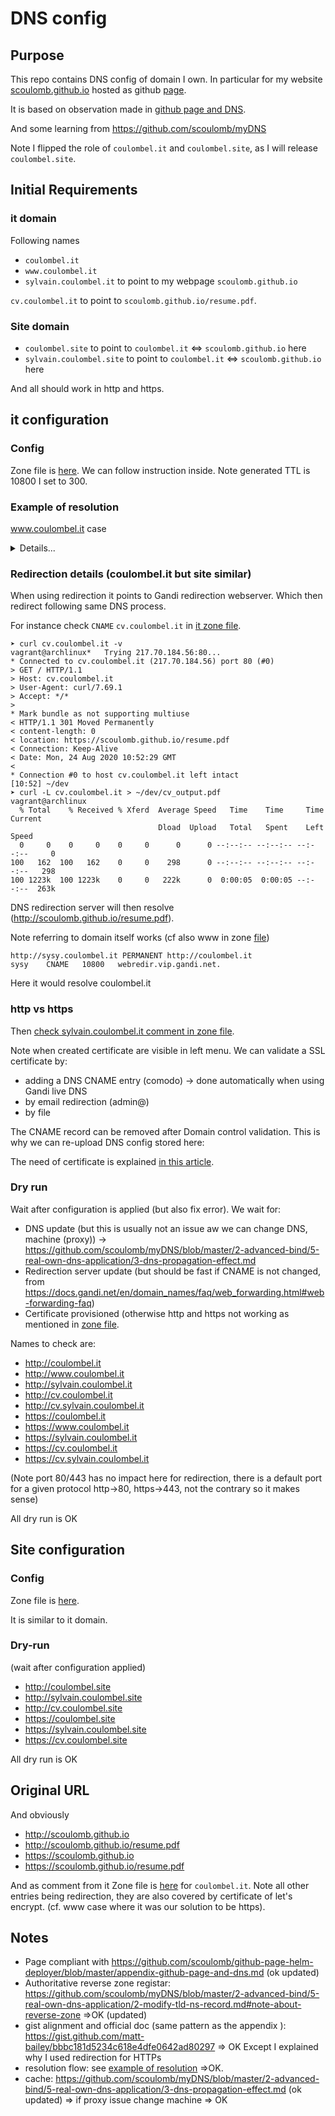# DNS config

## Purpose

This repo contains DNS config of domain I own.
In particular for my website  [scoulomb.github.io](scoulomb.github.io) hosted as github [page](https://github.com/scoulomb/scoulomb.github.io).

It is based on observation made in [github page and DNS](https://github.com/scoulomb/github-page-helm-deployer/blob/master/appendix-github-page-and-dns.md).

And some learning from https://github.com/scoulomb/myDNS

Note I flipped the role of `coulombel.it` and `coulombel.site`, as I will release `coulombel.site`.

## Initial Requirements

### it domain

Following names 
- `coulombel.it`
- `www.coulombel.it`
- `sylvain.coulombel.it`
to point to my webpage `scoulomb.github.io`

`cv.coulombel.it` to point to  `scoulomb.github.io/resume.pdf`.

### Site domain

- `coulombel.site` to point to  `coulombel.it` <=> `scoulomb.github.io` here
- `sylvain.coulombel.site` to point to `coulombel.it` <=> `scoulomb.github.io` here

And all should work in http and https.

## it configuration 

### Config 

Zone file is [here](./it/fwd.coulombel.it.db).
We can follow instruction inside.
Note generated TTL is 10800 I set to 300.

### Example of resolution

www.coulombel.it case

<details>
<summary>Details...</summary>
<p>


#### If we have: www 300 IN CNAME coulombel.it.

````shell script
➤ nslookup -type=A www.coulombel.it 8.8.8.8                                                                                                                                   vagrant@archlinux
Server:         8.8.8.8
Address:        8.8.8.8#53

Non-authoritative answer:
www.coulombel.it        canonical name = coulombel.it.
Name:   coulombel.it
Address: 217.70.184.38
Name:   coulombel.it
Address: 185.199.110.153
Name:   coulombel.it
Address: 185.199.109.153
Name:   coulombel.it
Address: 185.199.108.153
Name:   coulombel.it
Address: 185.199.111.153

[14:39][master]⚡ ~/dev/dns-config
➤ dig www.coulombel.it @8.8.8.8 +additional +trace                                                                                                                            vagrant@archlinux

; <<>> DiG 9.16.0 <<>> www.coulombel.it @8.8.8.8 +additional +trace
;; global options: +cmd
.                       81687   IN      NS      h.root-servers.net.
.                       81687   IN      NS      g.root-servers.net.
.                       81687   IN      NS      d.root-servers.net.
.                       81687   IN      NS      e.root-servers.net.
.                       81687   IN      NS      b.root-servers.net.
.                       81687   IN      NS      c.root-servers.net.
.                       81687   IN      NS      f.root-servers.net.
.                       81687   IN      NS      m.root-servers.net.
.                       81687   IN      NS      j.root-servers.net.
.                       81687   IN      NS      k.root-servers.net.
.                       81687   IN      NS      a.root-servers.net.
.                       81687   IN      NS      i.root-servers.net.
.                       81687   IN      NS      l.root-servers.net.
.                       81687   IN      RRSIG   NS 8 0 518400 20200905050000 20200823040000 46594 . Dq91VGzGqOe/3UZcsf9X9ZmAjQpM7y8jFvzuMg7I8jxSv2DT/oI6synk vK1bMVEmdhBaCTY4nCiWUqsgskpxbRu9xFUKu+TDj18/XgrrARv5HkrH dGtFj9+B7HNxHq/9AMDdYarVtRxlKy2OQVKaTLzOLQJLnLhhN6KCAnKd iX7y0Cy9tPqoTrCvryWeB12BjTAxaZ/GYhstrHYlMv6SdJw6C9de29Cn RCfMpCgaLXv0yquT26NkoRz5PHroh5lzqRNPpDkQ62e6QA6C/kpc9hZz E2JqYric7c1giFZzZ+W25Y1Hb1GYUd0JPGDC6/7e0vbvmhWd3qDFTZR8 lkRPjg==
;; Received 525 bytes from 8.8.8.8#53(8.8.8.8) in 40 ms

it.                     172800  IN      NS      r.dns.it.
it.                     172800  IN      NS      s.dns.it.
it.                     172800  IN      NS      nameserver.cnr.it.
it.                     172800  IN      NS      dns.nic.it.
it.                     172800  IN      NS      a.dns.it.
it.                     172800  IN      NS      m.dns.it.
it.                     86400   IN      DS      41901 10 2 47F7F7BA21E48591F6172EED13E35B66B93AD9F2880FC9BADA64F68C E28EBB90
it.                     86400   IN      RRSIG   DS 8 1 86400 20200905050000 20200823040000 46594 . dBB+khsPC3+E0AUERCliFVa1p5OIah9syUOa9PJqzsXDJzarDOSgLeJE 9+QBvI9LoTMr5vzyZqu1jBTRLpJ2wsre33b/7Zj1iaMakV4fJY6+3bK3 MZwATRtHKHJPvXOPikDYKLxJAImCHHvhjZ4HlwTyaEFKnYg+7slCdrP8 PxXFclh1lgYG7CjA7atB3HR+tScOqO4Za1ZHq6D7JVyj3ujnCuWhoH9f lSv9Bj1IXOQ+YWA5dIxQtEeezL9jRXL/SdFuscvJnOGtdkC7/fGooNli j9ivluOxM9MfVE4+spaWWCdSoki70dnyedJOIgWUL7we6QdYBEHN2Fv4 2N8kMQ==
;; Received 791 bytes from 192.112.36.4#53(g.root-servers.net) in 143 ms

coulombel.it.           10800   IN      NS      ns-142-b.gandi.net.
coulombel.it.           10800   IN      NS      ns-142-c.gandi.net.
coulombel.it.           10800   IN      NS      ns-161-a.gandi.net.
L05G1LKNU8D42GAS5JQB182UISAAHT8E.it. 3600 IN NSEC3 1 1 10 4E65CB475F4378AA L05N1JFMO0SPMG3TVCSKU3TS027898VJ NS SOA RRSIG DNSKEY NSEC3PARAM
L05G1LKNU8D42GAS5JQB182UISAAHT8E.it. 3600 IN RRSIG NSEC3 10 2 3600 20200922130309 20200823130309 18395 it. WEGDjIA8357iVpfGHqWYBvClSwmfLPZYRL+9Q/S6v9b4IbBUkEypDoq4 Aq2T221aoWYCbKiWe4pfL27CIwsJ1jJjnTjOvRM1VcGahzPoKDrE/ygc mh/eujhYPeaBvmlo9V2a2Oy4+DwRtmLtJQ4XBAfMm5x8Lh7MUGvnKAs4 4MHW6dd51IseyZXRX0cRtd7elghORVRN1aBVbidaouVEzxKcnGmbFkvN DNrZ43yey7SqSIwJE4E8QFioswJbS5FLzqyr7TgWo7AVXF67htWvL15D Z5PoLZYbwwPpOHbUoVgt6OKg1QYM1s1UCo3Hq6u+zFALjT/MaAHFFWdg Upp2Tg==
MIIUIQ9985OAVAA9GV1KCN3U775V1UHK.it. 3600 IN NSEC3 1 1 10 4E65CB475F4378AA MIPG8M6H8L5PV0H4JARM9L8VLNB27O9E NS DS RRSIG
MIIUIQ9985OAVAA9GV1KCN3U775V1UHK.it. 3600 IN RRSIG NSEC3 10 2 3600 20200922130309 20200823130309 18395 it. J3x0ARzNGVsrmr3HmaRsqA8A6vB2F3XYDv13sKYiD8BFV05xjROYYwsh U3pNP/um55mLRA0ees4P35ja+6Rjhn6jfiaEtZ9wpLs+gLWLjnfb0gSi t0xMfgE6dzEY89HS9vrZteehjym/+SYhewx9egLw2+sLmPZIh/iVeq42 I+LUcvfz8VZtkLW8oe08iKYVJgUh675fl9yQ4WtQo4gHNoAMpIrZg2mX 4N946p6YubvBlfWaDsSSSvO3lVMXPMfYL3jg9K9rNoVWjXWH5MuVnZFh oYh49AIn83hTIiuK4XSevZeUfotJeBf0Uq8cOQLw+z4Sqa+D70QrWUc/ 3Ey5/A==
;; Received 906 bytes from 194.0.16.215#53(a.dns.it) in 56 ms

coulombel.it.           10800   IN      A       185.199.110.153
coulombel.it.           10800   IN      A       185.199.109.153
coulombel.it.           10800   IN      A       185.199.111.153
coulombel.it.           10800   IN      A       185.199.108.153
coulombel.it.           10800   IN      A       217.70.184.38
www.coulombel.it.       300     IN      CNAME   coulombel.it.
;; Received 139 bytes from 217.70.187.143#53(ns-142-c.gandi.net) in 43 ms
                                                                                                                                                                     vagrant@archlinux
````


This case mix the resolution flow of subdomain configuration and APEX (particular case of `www`)
https://github.com/scoulomb/github-page-helm-deployer/blob/master/appendix-github-page-and-dns.md


DNS resolution flow is: 
- `www.coulombel.it` ->
-`DNS server` (autho is Gandi) ->
- redirect to `coulombel.it` ->
- `DNS server` (autho is Gandi) ->
- redirect to github IP ->
- github uses CNAME file to determine which github page to serve (similar to vhost, OpenShift route, K8s Ingress controller)

Note we do not re-process the tree to resolve `coulombel.it`, for resolution details.
As a consequence it the same process as [APEX A record](https://github.com/scoulomb/github-page-helm-deployer/blob/master/appendix-github-page-and-dns.md#a-records).
And here https://github.com/scoulomb/myDNS/blob/master/2-advanced-bind/5-real-own-dns-application/1-real-own-dns-resolution-example.md.
Where we add a supplementary `CNAME` internal indirection.


#### Case www 300 IN CNAME scoulomb.github.io.

````shell script
➤ nslookup -type=A www.coulombel.it 8.8.8.8                                                                                                                                   vagrant@archlinux
Server:         8.8.8.8
Address:        8.8.8.8#53

Non-authoritative answer:
www.coulombel.it        canonical name = scoulomb.github.io.
Name:   scoulomb.github.io
Address: 185.199.108.153
Name:   scoulomb.github.io
Address: 185.199.109.153
Name:   scoulomb.github.io
Address: 185.199.110.153
Name:   scoulomb.github.io
Address: 185.199.111.153


➤ dig www.coulombel.it @8.8.8.8 +additional +trace                                                                                                                            vagrant@archlinux

; <<>> DiG 9.16.0 <<>> www.coulombel.it @8.8.8.8 +additional +trace
;; global options: +cmd
.                       86266   IN      NS      c.root-servers.net.
.                       86266   IN      NS      j.root-servers.net.
.                       86266   IN      NS      h.root-servers.net.
.                       86266   IN      NS      l.root-servers.net.
.                       86266   IN      NS      b.root-servers.net.
.                       86266   IN      NS      i.root-servers.net.
.                       86266   IN      NS      f.root-servers.net.
.                       86266   IN      NS      m.root-servers.net.
.                       86266   IN      NS      d.root-servers.net.
.                       86266   IN      NS      k.root-servers.net.
.                       86266   IN      NS      a.root-servers.net.
.                       86266   IN      NS      e.root-servers.net.
.                       86266   IN      NS      g.root-servers.net.
.                       86266   IN      RRSIG   NS 8 0 518400 20200905170000 20200823160000 46594 . ZLSCECaB3Gaz7z7pJHvbwliu7KoWawuilyF+o+a2NlKBmI/n01XHUhAO u5SEYgtkAOUpTlboJNwWjkIFgmGcRjGlyRmCR7Pw61AGcu1vwNFoWAV3 Q4rBKgzELyyeWhFo49zE8a+a2m7huwqzy/fazQJR+iwgrHWDVppjz6Kc RSRBUq0R3Kgne0bzXINNU9h9OeNqb5OROIO00RCPBBc8J0do9trcM7PS L8DlImJiO98S/YMlpfashj9cqrUi5JI+Wm+8UF79B5MosILkqaBCjNXl cvPi/xYsxV6wD1H82tbrUxVSGUHTpxaYQhC2NxxZOUpLklkqrDb9vWm9 WagCow==
;; Received 525 bytes from 8.8.8.8#53(8.8.8.8) in 40 ms

it.                     172800  IN      NS      a.dns.it.
it.                     172800  IN      NS      m.dns.it.
it.                     172800  IN      NS      r.dns.it.
it.                     172800  IN      NS      s.dns.it.
it.                     172800  IN      NS      dns.nic.it.
it.                     172800  IN      NS      nameserver.cnr.it.
it.                     86400   IN      DS      41901 10 2 47F7F7BA21E48591F6172EED13E35B66B93AD9F2880FC9BADA64F68C E28EBB90
it.                     86400   IN      RRSIG   DS 8 1 86400 20200905170000 20200823160000 46594 . pQ5HFE+ylhNif4n99FPvIsYrO/i/Aq/jG3JBVPGxgoD2EjE9M2s0UTd1 wScCSrDr9nEV26azusHfSHJ911rf/BTbrIN7IGZE+mCfTUl7CIWOg9As cbKCx2yVZEwcT+6jOKJrzZcCFm9ha0NPGvCurJxGtrSL3QItsZOXOQ9v /X1iSzsqkb3uxUepe2VsUDvHHq4RR0gviuHm7wTW+gEx6HCCeBAV48+y 2k2XSWR+2twNtUiVwZodlhQZGrX+Cd8A4v3sZyVBltbHTNk6soc8xww4 I+ZyoVmS4hKo5bKp9HmndDlkLrRKLaU7VmpTn9F/frVVxC7F/Cb3el9r ZpjxXg==
;; Received 763 bytes from 199.7.83.42#53(l.root-servers.net) in 96 ms

coulombel.it.           10800   IN      NS      ns-161-a.gandi.net.
coulombel.it.           10800   IN      NS      ns-142-c.gandi.net.
coulombel.it.           10800   IN      NS      ns-142-b.gandi.net.
38F65J1IUIK3G5I3TCIT6261H9RT1N18.it. 3600 IN NSEC3 1 1 10 94DEC7DACE1F4539 38GACQ3C4SOKVHBIQD8F8DEFF1JSD6UK NS SOA RRSIG DNSKEY NSEC3PARAM
38F65J1IUIK3G5I3TCIT6261H9RT1N18.it. 3600 IN RRSIG NSEC3 10 2 3600 20200923000329 20200824000329 18395 it. ZxjanXzHuEW5Rr5UkHI3nvf63KFh4OFu4gezq4/ET2w7wO2P4OB0KQw3 ls6yCztPhpxp7IsaDWDyJEvT3n7IRDbwVbfjxjuKV57BYpO8bWVhJfqb Ioe31f3zmFgw9O7CnRGtrxamodhKmRQo0GFonOHllVSNxHAzKouRttva V5BRIBu8qZ9rIvioi5qqGf5u2B3P7287Q0wPFxh8IsXEPgy6QlzTBscD 2rpDv6FiVohlMPY91eZNZueltyG1yOTLqKAZVjsZcVDgTCLtkwvfISST dDLy6oM7nKC/uYooQk93ZIMcO/tkXSpJP0PhH4o1rnXEaJ5blesmeutZ t6gk3A==
6F0HQF0MISM65DSRLPQ3TKP3PH4SPQ0H.it. 3600 IN NSEC3 1 1 10 94DEC7DACE1F4539 6F2J1N0TE2CLT7Q6H1JDJ7MB7D5UIM7J NS DS RRSIG
6F0HQF0MISM65DSRLPQ3TKP3PH4SPQ0H.it. 3600 IN RRSIG NSEC3 10 2 3600 20200923000329 20200824000329 18395 it. NUNMOEUfdojgPSgro5kwFZfmb9vOrgaotZPeEmucVwqUPXA07GMo+YWC Xns6amd2u6paihZJFSWwHH/cDKAk1ueI0ApNlxp6S/QhiyCvumTvz3wT NvJXNQcLGs+1UwKj0JKTH8fS03wW5r5pKzMsxce1zcXAckrZrixd3CO5 ENBhCJhr6EKNMfSPegJivp6UoyJXTE6mZIguuPJQzosQOcJFJhwrrtNe QMHuHkRxFos8Qz8SSX6s3Gt158XBGJ6nTj4o+k3JdZci0iNuSvxwAhr/ VytPLuZW0XEKrwBNpBn8Hq3iCHUy503H1S/l91HnH6Yt6GBsxK3+mBrf FOkWgA==
;; Received 908 bytes from 194.146.106.30#53(s.dns.it) in 56 ms

www.coulombel.it.       300     IN      CNAME   scoulomb.github.io.
;; Received 77 bytes from 217.70.187.143#53(ns-142-c.gandi.net) in 40 ms

````

For the resolution flow, we we come back exactly to [subdomain resolution flow](https://github.com/scoulomb/github-page-helm-deployer/blob/master/appendix-github-page-and-dns.md#resolution-flow).

For the details  same process as here https://github.com/scoulomb/myDNS/blob/master/2-advanced-bind/5-real-own-dns-application/1-real-own-dns-resolution-example.md.
Except we get CNAME (instead of A), and need to resolve it after (could also be detailled).

<!-- 
replaced sylvain.coulombel.site by this example as we need to use indirection for this due to github page constraints,
but DNS config would work -->

<!-- site and it the same, com had seen little difference yes confirm OK -->


#### Case www 300 IN CNAME webredir.gandi.net.

````shell script
➤ nslookup -type=A www.coulombel.it 8.8.8.8                                                                                                                                   vagrant@archlinux
Server:         8.8.8.8
Address:        8.8.8.8#53

Non-authoritative answer:
www.coulombel.it        canonical name = webredir.gandi.net.
Name:   webredir.gandi.net
Address: 217.70.184.56

[10:44] ~
➤ dig www.coulombel.it @8.8.8.8 +additional +trace                                                                                                                            vagrant@archlinux

; <<>> DiG 9.16.0 <<>> www.coulombel.it @8.8.8.8 +additional +trace
;; global options: +cmd
.                       84378   IN      NS      m.root-servers.net.
.                       84378   IN      NS      b.root-servers.net.
.                       84378   IN      NS      c.root-servers.net.
.                       84378   IN      NS      d.root-servers.net.
.                       84378   IN      NS      e.root-servers.net.
.                       84378   IN      NS      f.root-servers.net.
.                       84378   IN      NS      g.root-servers.net.
.                       84378   IN      NS      h.root-servers.net.
.                       84378   IN      NS      a.root-servers.net.
.                       84378   IN      NS      i.root-servers.net.
.                       84378   IN      NS      j.root-servers.net.
.                       84378   IN      NS      k.root-servers.net.
.                       84378   IN      NS      l.root-servers.net.
.                       84378   IN      RRSIG   NS 8 0 518400 20200906050000 20200824040000 46594 . ekBVs0eBVNL97qe3Xim4ps+N9NQaQNcRjA7Y22cdkmVfhbYKYf7eYF+j tVvo8h5Fu1LkxsyBYkFk7G1g4vDq6WI8Pya/20UQpo2nHEuQskdV2W5E Qw6JioPbWeCuMbaBe8aN/kCX+ItZPsaEHmHuiUFRyyLNp1i6u7BYHL4C v7UJJI5pFArSEDc/6DoVTJiyulN2cSinK+riQNWAW9HzuqGDnMt9MNQJ B2xAmygkcS4jTuOnfW+/3b7fRPpZyHCcKHDHRULcFjwGSo45SW66O/bn S/RsxR4f3lqu9xShzDD+PO07NegouYYCjhyl94ZaiVZJIrHFMXpBraxs 5AokTw==
couldn't get address for 'm.root-servers.net': not found
;; Received 525 bytes from 8.8.8.8#53(8.8.8.8) in 36 ms

it.                     172800  IN      NS      nameserver.cnr.it.
it.                     172800  IN      NS      s.dns.it.
it.                     172800  IN      NS      a.dns.it.
it.                     172800  IN      NS      r.dns.it.
it.                     172800  IN      NS      m.dns.it.
it.                     172800  IN      NS      dns.nic.it.
it.                     86400   IN      DS      41901 10 2 47F7F7BA21E48591F6172EED13E35B66B93AD9F2880FC9BADA64F68C E28EBB90
it.                     86400   IN      RRSIG   DS 8 1 86400 20200906050000 20200824040000 46594 . s7kwhf2vu/Psqo2jYuPlDwzsx8KEUHN0vjjLQjp/2adHpQXaHoh7qSwF aHmf6SA5JRxdyr7u2CKRHNcgXawMtECjVwXiwujoZv3hxS0B8kWpki30 rsM05ifsHzR4QgZLwqKQv95dE1U61FcHhBxQT4xQeQG6AjwJsiZLXy/W jJx4wxJ1QvGciK84W96yYj1KlaRKu3vMEmtp2wlPRANPuqF5ly/jTQsf BSbpA4eQL6gZMVIjn1EcklumX+dEv6yIrZ+EDi+upYvu4tGxeVp4r8Bn DPm44C0m0tqIVLkQC8Jk4c4iLSzt2ZT9EtJ5Ap98hgzBH6lwFTjCBcKJ NeBXYQ==
;; Received 771 bytes from 193.0.14.129#53(k.root-servers.net) in 60 ms

coulombel.it.           10800   IN      NS      ns-142-b.gandi.net.
coulombel.it.           10800   IN      NS      ns-142-c.gandi.net.
coulombel.it.           10800   IN      NS      ns-161-a.gandi.net.
JKH11F1TSP6JVSGON05TI32RBPM7K8OK.it. 3600 IN NSEC3 1 1 10 87E9C507F17B8F57 JKJFE18F74F25F9HI0A9S6BK6ADII04T NS SOA RRSIG DNSKEY NSEC3PARAM
JKH11F1TSP6JVSGON05TI32RBPM7K8OK.it. 3600 IN RRSIG NSEC3 10 2 3600 20200923090307 20200824090307 18395 it. EgDJZWv/H8cAn0dfwggQlsuydsfXC6SVc3R9bdniK3UvZJBEHsu5HLsX bNdgARD/Ge1vBxZ+BE4IfCouzh+aiQ/um49W2/WfvQd41NoOIPRPDuuN WheoM9PstCS1TUhT3U5YsUalPJPjAkllay3W8tnkJ8EKqZnk3RCRu9tU BhwUbG1CJdI9sG+tHG8Q+W9TztVusXIs1v9/Qoofr4Xx74a7lKd8gjV3 TE22mYXMkv0KNDb2qjSeWcfNkuoD5CjrjxrS5WWtrUEkeKLWH6DBAhU0 uCqgMP7xb42zinurHcOrWVIzhu3cMSLv/pwM/yP323SmKFI2HT1lEWu8 rrPk5Q==
EBBKIVFMDS99QEHKFUDVU5OCE4FG333H.it. 3600 IN NSEC3 1 1 10 87E9C507F17B8F57 EBHRO9VGNVDHA51M9359KRDPPE2UIR60 NS DS RRSIG
EBBKIVFMDS99QEHKFUDVU5OCE4FG333H.it. 3600 IN RRSIG NSEC3 10 2 3600 20200923090307 20200824090307 18395 it. SPMcZ6/WGhwnGyvP+oQuy/DJllR95awza0uMo3kdPt1OL4zbN/SXuntu hsi2nQ8VAvmJozUYlb0UCR7fFeU80SNVxxl7FsP2XwFoyxus6UJ5kvgc yeMCSJirxWQ4g2QpqJzdNfchDt8sZFJMW3vgqH2vr8VwF/QyTHnIUi1F 27Cy0fND7ycqQUo3j3opiOqN81VkfvseRbFfVmGP8RYytE9Ov9BSbJYg ru4MxcBM0bEArk62goN6In/0pSWZDvvIDz2QbAMJr82eKWq5q0JD+57H icQPGm4pq2Vx7muiBKgWij7YSNkddQmh29rj76vJrVJRLWmdVF73MbHo DKs6uQ==
;; Received 906 bytes from 193.206.141.46#53(r.dns.it) in 63 ms

www.coulombel.it.       300     IN      CNAME   webredir.gandi.net.
;; Received 77 bytes from 217.70.187.143#53(ns-142-c.gandi.net) in 46 ms
                                                                                                                                                                          vagrant@archlinux
````


For the details  same process as here https://github.com/scoulomb/myDNS/blob/master/2-advanced-bind/5-real-own-dns-application/1-real-own-dns-resolution-example.md.
Except we get CNAME redirection servver instead od A.

Then redirection server resolves coulombel.it or scoulomb.github.io

</p>
</details>

### Redirection details (coulombel.it but site similar)

When using redirection it points to Gandi redirection webserver.
Which then redirect following same DNS process.

For instance check `CNAME` `cv.coulombel.it` in [it zone file](it/fwd.coulombel.it.db). 

````shell script
➤ curl cv.coulombel.it -v                                                                                                                                                     vagrant@archlinux*   Trying 217.70.184.56:80...
* Connected to cv.coulombel.it (217.70.184.56) port 80 (#0)
> GET / HTTP/1.1
> Host: cv.coulombel.it
> User-Agent: curl/7.69.1
> Accept: */*
>
* Mark bundle as not supporting multiuse
< HTTP/1.1 301 Moved Permanently
< content-length: 0
< location: https://scoulomb.github.io/resume.pdf
< Connection: Keep-Alive
< Date: Mon, 24 Aug 2020 10:52:29 GMT
<
* Connection #0 to host cv.coulombel.it left intact
[10:52] ~/dev
➤ curl -L cv.coulombel.it > ~/dev/cv_output.pdf                                                                                                                               vagrant@archlinux
  % Total    % Received % Xferd  Average Speed   Time    Time     Time  Current
                                 Dload  Upload   Total   Spent    Left  Speed
  0     0    0     0    0     0      0      0 --:--:-- --:--:-- --:--:--     0
100   162  100   162    0     0    298      0 --:--:-- --:--:-- --:--:--   298
100 1223k  100 1223k    0     0   222k      0  0:00:05  0:00:05 --:--:--  263k
````
             
DNS redirection server will then resolve (http://scoulomb.github.io/resume.pdf).

Note referring to domain itself works (cf also www in zone [file](./it/fwd.coulombel.it.db))

````shell script
http://sysy.coulombel.it PERMANENT http://coulombel.it
sysy	CNAME	10800	webredir.vip.gandi.net.
````

Here it would resolve coulombel.it

<!-- Actually not related to https://worldtechit.com/gtm-vs-ltm-difference-f5-global-local-traffic-manager/ -->

### http vs https

Then [check sylvain.coulombel.it comment in zone file](it/fwd.coulombel.it.db). 

Note when created certificate are visible in left menu.
We can validate a SSL certificate by:
- adding a DNS CNAME entry (comodo) -> done automatically when using Gandi live DNS
- by email redirection (admin@<domain>)
- by file

The CNAME record can be removed after Domain control validation.
This is why we can re-upload DNS config stored here:

The need of certificate is explained [in this article](https://github.com/scoulomb/misc-notes/blob/master/tls/README.md).
<!--
certif understood (signature) and link seems ok)
-->

### Dry run 

Wait after configuration is applied (but also fix error). We wait for:
- DNS update (but this is usually not an issue aw we can change DNS, machine (proxy)) -> https://github.com/scoulomb/myDNS/blob/master/2-advanced-bind/5-real-own-dns-application/3-dns-propagation-effect.md
- Redirection server update (but should be fast if CNAME is not changed, from https://docs.gandi.net/en/domain_names/faq/web_forwarding.html#web-forwarding-faq)
- Certificate provisioned (otherwise http and https not working as mentioned  in [zone file](it/fwd.coulombel.it.db). 


Names to check are:
- http://coulombel.it
- http://www.coulombel.it
- http://sylvain.coulombel.it
- http://cv.coulombel.it
- http://cv.sylvain.coulombel.it
- https://coulombel.it
- https://www.coulombel.it 
- https://sylvain.coulombel.it
- https://cv.coulombel.it
- https://cv.sylvain.coulombel.it

(Note port 80/443 has no impact here for redirection, there is a default port for a given protocol http->80, https->443, not the contrary so it makes sense)

<!--
Port stop there
-->

All dry run is OK

## Site configuration

### Config

Zone file is [here](./site/fwd.coulombel.site.db).


It is similar to it domain.

### Dry-run

(wait after configuration applied)

- http://coulombel.site
- http://sylvain.coulombel.site
- http://cv.coulombel.site
- https://coulombel.site
- https://sylvain.coulombel.site
- https://cv.coulombel.site

All dry run is OK

## Original URL
And obviously 

- http://scoulomb.github.io
- http://scoulomb.github.io/resume.pdf
- https://scoulomb.github.io
- https://scoulomb.github.io/resume.pdf

And as comment from it Zone file is [here](./it/fwd.coulombel.it.db) for `coulombel.it`.
Note all other entries being redirection, they are also covered by certificate of let's encrypt. (cf. www case where it was our solution to be https).
<!-- clear ok no more, let's encrypt OK -->

## Notes 

- Page compliant with https://github.com/scoulomb/github-page-helm-deployer/blob/master/appendix-github-page-and-dns.md (ok updated)
- Authoritative reverse zone registar: https://github.com/scoulomb/myDNS/blob/master/2-advanced-bind/5-real-own-dns-application/2-modify-tld-ns-record.md#note-about-reverse-zone =>OK (updated)
- gist alignment and official doc (same pattern as the appendix ): https://gist.github.com/matt-bailey/bbbc181d5234c618e4dfe0642ad80297 => OK
Except I explained why I used redirection for HTTPs
- resolution flow: see [example of resolution](#Example-of-resolution) =>OK.
- cache: https://github.com/scoulomb/myDNS/blob/master/2-advanced-bind/5-real-own-dns-application/3-dns-propagation-effect.md (ok updated)
=> if proxy issue change machine => OK

<!-- reapply conf test
Conf reapplied -> OK for site and it. yes twice, and again (as aded comment doubt but yes and no impact anayway OK)
Wait and dry-run Test -> OKOK
-->

<!--
http://www.coulombel.it is secured
https://github.com/scoulomb/dns-config/blob/master/it/fwd.coulombel.it.db (see www.coulombel,it),
as explained in (sylvain.coulombel.it/ section - 1)
Not tested (because we have to stop) but if redirect to coulombel.it and not enforced https in coulombel.it I expect to have http.
-->